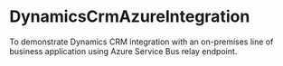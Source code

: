 # DynamicsCrmAzureIntegration
To demonstrate Dynamics CRM integration with an on-premises line of business application using Azure Service Bus relay endpoint.
